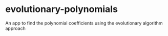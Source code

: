 # evolutionary-polynomials
An app to find the polynomial coefficients using the evolutionary algorithm approach
